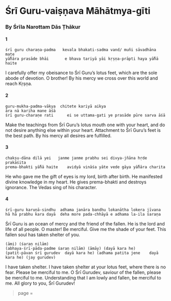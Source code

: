 # Śrī Guru-vaiṣṇava Māhātmya-gīti

### By Śrīla Narottam Dās Ṭhākur

#### 1

    śrī guru charaṇa-padma   kevala bhakati-sadma vand/ muñi sāvadhāna mate
    yā̐hāra prasāde bhāi       e bhava tariyā yāi kṛṣṇa-prāpti haya yā̐hā haite

I carefully offer my obeisance to Śrī Guru’s lotus feet, which are the sole abode of devotion. O brother! By his mercy we cross over this world and reach Kṛṣṇa.

#### 2

    guru-mukha-padma-vākya  chitete kariyā aikya
    āra nā kariha mane āśā
    śrī guru-charaṇe rati      ei se uttama-gati ye prasāde pūre sarva āśā

Make the teachings from Śrī Guru’s lotus mouth one with your heart, and do not desire anything else within your heart. Attachment to Śrī Guru’s feet is the best path. By his mercy all desires are fulfilled.

#### 3

    chakṣu-dāna dilā yei   janme janme prabhu sei divya-jñāna hṛde prakāśita
    prema-bhakti yā̐hā haite    avidyā vināśa yāte vede gāya yā̐hāra charita

He who gave me the gift of eyes is my lord, birth after birth. He manifested divine knowledge in my heart. He gives prema-bhakti and destroys ignorance. The Vedas sing of his character.

#### 4

    śrī-guru karuṇā-sindhu  adhama janāra bandhu lokanātha lokera jīvana
    hā hā prabhu kara dayā  deha more pada-chhāyā e adhama la-ila śaraṇa

Śrī Guru is an ocean of mercy and the friend of the fallen. He is the lord and life of all people. O master! Be merciful. Give me the shade of your feet. This fallen soul has taken shelter of you.

    (āmi) (śaraṇ nilām)
    (abhaya-śrī-pāda-padme śaraṇ nilām) (āmāy) (dayā kara he)
    (patit-pāvan śrī gurudev  dayā kara he) (adhama patita jene    dayā kara he) (jay gurudev)

I have taken shelter. I have taken shelter at your lotus feet, where there is no fear. Please be merciful to me. O Śrī Gurudev, saviour of the fallen, please be merciful to me. Understanding that I am lowly and fallen, be merciful to me. All glory to you, Śrī Gurudev!


> page = 
